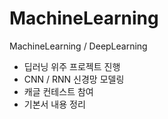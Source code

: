 # MachineLearning
MachineLearning / DeepLearning

- 딥러닝 위주 프로젝트 진행
- CNN / RNN 신경망 모델링
- 캐글 컨테스트 참여
- 기본서 내용 정리
